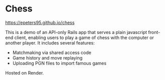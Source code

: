 # Chess

https://epeters95.github.io/chess

This is a demo of an API-only Rails app that serves a plain javascript front-end client, enabling users to play a game of chess with the computer or another player. It includes several features:
- Matchmaking via shared access code
- Game history and move replaying
- Uploading PGN files to import famous games

Hosted on Render.
